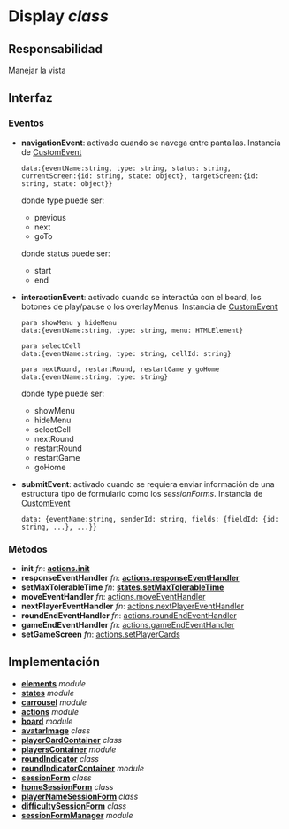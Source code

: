# Display _class_

## Responsabilidad

Manejar la vista

## Interfaz

### Eventos

-   **navigationEvent**: activado cuando se navega entre pantallas. Instancia de [CustomEvent](../customEvent.md)

    ```
    data:{eventName:string, type: string, status: string, currentScreen:{id: string, state: object}, targetScreen:{id: string, state: object}}
    ```

    donde type puede ser:

    -   previous
    -   next
    -   goTo

    donde status puede ser:

    -   start
    -   end

-   **interactionEvent**: activado cuando se interactúa con el board, los botones de play/pause o los overlayMenus. Instancia de [CustomEvent](../customEvent.md)

    ```
    para showMenu y hideMenu
    data:{eventName:string, type: string, menu: HTMLElement}
    ```

    ```
    para selectCell
    data:{eventName:string, type: string, cellId: string}
    ```

    ```
    para nextRound, restartRound, restartGame y goHome
    data:{eventName:string, type: string}
    ```

    donde type puede ser:

    -   showMenu
    -   hideMenu
    -   selectCell
    -   nextRound
    -   restartRound
    -   restartGame
    -   goHome

-   **submitEvent**: activado cuando se requiera enviar información de una estructura tipo de formulario como los _sessionForms_. Instancia de [CustomEvent](../customEvent.md)

    ```
    data: {eventName:string, senderId: string, fields: {fieldId: {id: string, ...}, ...}}
    ```

### Métodos

-   **init** _fn_: **[actions.init](./actions.md#interfaz)**
-   **responseEventHandler** _fn_: **[actions.responseEventHandler](./actions.md#interfaz)**
-   **setMaxTolerableTime** _fn_: **[states.setMaxTolerableTime](./states.md#interfaz)**
-   **moveEventHandler** _fn_: [actions.moveEventHandler](./actions.md#interfaz)
-   **nextPlayerEventHandler** _fn_: [actions.nextPlayerEventHandler](./actions.md#interfaz)
-   **roundEndEventHandler** _fn_: [actions.roundEndEventHandler](./actions.md#interfaz)
-   **gameEndEventHandler** _fn_: [actions.gameEndEventHandler](./actions.md#interfaz)
-   **setGameScreen** _fn_: [actions.setPlayerCards](./actions.md#interfaz)

## Implementación

-   **[elements](./elements.md)** _module_
-   **[states](./states.md)** _module_
-   **[carrousel](./carrousel.md)** _module_
-   **[actions](./actions.md)** _module_
-   **[board](./board.md)** _module_
-   **[avatarImage](./avatarImage.md)** _class_
-   **[playerCardContainer](./playerCard.md)** _class_
-   **[playersContainer](./playerCardContainer.md)** _module_
-   **[roundIndicator](./roundIndicator.md)** _class_
-   **[roundIndicatorContainer](./roundIndicatorContainer.md)** _module_
-   **[sessionForm](./sessionForm.md)** _class_
-   **[homeSessionForm](./homeSessionForm.md)** _class_
-   **[playerNameSessionForm](./playerNameSessionForm.md)** _class_
-   **[difficultySessionForm](./difficultySessionForm.md)** _class_
-   **[sessionFormManager](./sessionFormManager.md)** _module_
